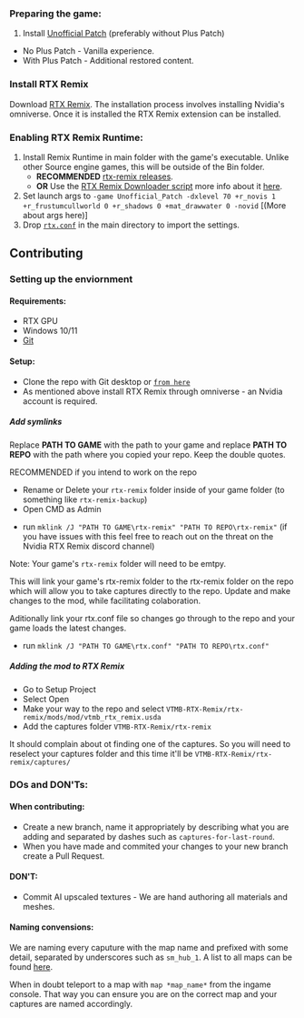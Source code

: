 ### Preparing the game:

1. Install [Unofficial Patch](https://www.moddb.com/mods/vtmb-unofficial-patch/downloads) (preferably without Plus Patch)

- No Plus Patch - Vanilla experience.
- With Plus Patch - Additional restored content.

### Install RTX Remix

Download [RTX Remix](https://www.nvidia.com/en-gb/geforce/rtx-remix/).
The installation process involves installing Nvidia's omniverse. Once it is installed the RTX Remix extension can be installed.

### Enabling RTX Remix Runtime:

1. Install Remix Runtime in main folder with the game's executable. Unlike other Source engine games, this will be outside of the Bin folder.
   - **RECOMMENDED** [rtx-remix releases](https://github.com/NVIDIAGameWorks/rtx-remix/releases).
   - **OR** Use the [RTX Remix Downloader script](https://github.com/Kim2091/RTX-Remix-Downloader) more info about it [here](https://discord.com/channels/1028444667789967381/1098785289838796850/1202002632672280578).
2. Set launch args to `-game Unofficial_Patch -dxlevel 70 +r_novis 1 +r_frustumcullworld 0 +r_shadows 0 +mat_drawwater 0 -novid` [(More about args here)]
3. Drop [`rtx.conf`](https://github.com/CattoSalad/VTMB-RTX-Remix/blob/main/rtx.conf) in the main directory to import the settings.

## Contributing

### Setting up the enviornment

#### Requirements:

- RTX GPU
- Windows 10/11
- [Git](https://git-scm.com/download/win)

#### Setup:

- Clone the repo with Git desktop or [`from here`](https://github.com/CattoSalad/VTMB-RTX-Remix)
- As mentioned above install RTX Remix through omniverse - an Nvidia account is required.

##### Add symlinks

Replace **PATH TO GAME** with the path to your game and replace **PATH TO REPO** with the path where you copied your repo. Keep the double quotes.

RECOMMENDED if you intend to work on the repo

- Rename or Delete your `rtx-remix` folder inside of your game folder (to something like `rtx-remix-backup`)
- Open CMD as Admin

* run `mklink /J "PATH TO GAME\rtx-remix" "PATH TO REPO\rtx-remix"` (if you have issues with this feel free to reach out on the threat on the Nvidia RTX Remix discord channel)

Note: Your game's `rtx-remix` folder will need to be emtpy.

This will link your game's rtx-remix folder to the rtx-remix folder on the repo which will allow you to take captures directly to the repo. Update and make changes to the mod, while facilitating colaboration.

Aditionally link your rtx.conf file so changes go through to the repo and your game loads the latest changes.
* run `mklink /J "PATH TO GAME\rtx.conf" "PATH TO REPO\rtx.conf"`

##### Adding the mod to RTX Remix

- Go to Setup Project
- Select Open
- Make your way to the repo and select `VTMB-RTX-Remix/rtx-remix/mods/mod/vtmb_rtx_remix.usda`
- Add the captures folder `VTMB-RTX-Remix/rtx-remix`

It should complain about ot finding one of the captures.
So you will need to reselect your captures folder and this time it'll be `VTMB-RTX-Remix/rtx-remix/captures/`

### DOs and DON'Ts:

#### When contributing:

- Create a new branch, name it appropriately by describing what you are adding and separated by dashes such as `captures-for-last-round`.
- When you have made and commited your changes to your new branch create a Pull Request.

#### DON'T:

- Commit AI upscaled textures - We are hand authoring all materials and meshes.

#### Naming convensions:

We are naming every caputure with the map name and prefixed with some detail, separated by underscores such as `sm_hub_1`. A list to all maps can be found [here](https://github.com/CattoSalad/VTMB-RTX-Remix/wiki/Useful-Console-Commands#map-names).

When in doubt teleport to a map with `map *map_name*` from the ingame console. That way you can ensure you are on the correct map and your captures are named accordingly.
